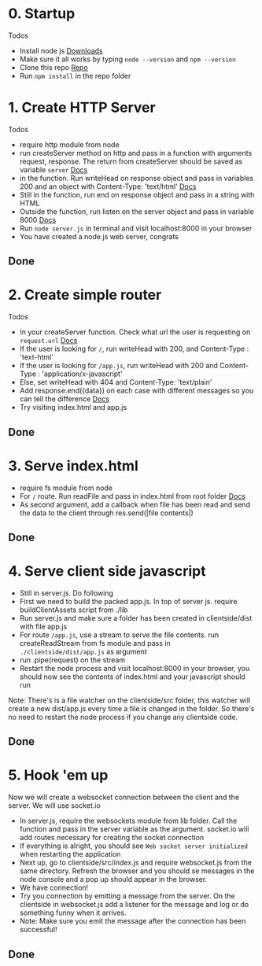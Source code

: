 # 0. Startup

Todos
+ Install node js [Downloads](https://nodejs.org/download/)
+ Make sure it all works by typing `node --version` and `npm --version`
+ Clone this repo [Repo](https://github.com/snordrapidimages/teaching-exercises)
+ Run `npm install` in the repo folder

# 1. Create HTTP Server

Todos
+ require http module from node
+ run createServer method on http and pass in a function with arguments request, response. The return from createServer should be saved as variable `server` [Docs](https://nodejs.org/api/http.html#http_http_createserver_requestlistener)
+ in the function. Run writeHead on response object and pass in variables 200 and an object with Content-Type: 'text/html' [Docs](https://nodejs.org/api/http.html#http_response_writehead_statuscode_statusmessage_headers)
+ Still in the function, run end on response object and pass in a string with HTML
+ Outside the function, run listen on the server object and pass in variable 8000 [Docs](https://nodejs.org/api/http.html#http_server_listen_port_hostname_backlog_callback)
+ Run `node server.js` in terminal and visit localhost:8000 in your browser
+ You have created a node.js web server, congrats

## Done


# 2. Create simple router

Todos
+ In your createServer function. Check what url the user is requesting on `request.url` [Docs](https://nodejs.org/api/http.html#http_message_url)
+ If the user is looking for `/`, run writeHead with 200, and Content-Type : 'text-html'
+ If the user is looking for `/app.js`, run writeHead with 200 and Content-Type : 'application/x-javascript'
+ Else, set writeHead with 404 and Content-Type: 'text/plain'
+ Add response.end({data}) on each case with different messages so you can tell the difference [Docs](https://nodejs.org/api/http.html#http_response_end_data_encoding_callback)
+ Try visiting index.html and app.js

## Done

# 3. Serve index.html
+ require fs module from node
+ For `/` route. Run readFile and pass in index.html from root folder [Docs](https://nodejs.org/api/fs.html#fs_fs_readfile_filename_options_callback)
+ As second argument, add a callback when file has been read and send the data to the client through res.send(|file contents|)

## Done

# 4. Serve client side javascript
+ Still in server.js. Do following
+ First we need to build the packed app.js. In top of server js. require buildClientAssets script from ./lib
+ Run server.js and make sure a folder has been created in clientside/dist with file app.js
+ For route `/app.js`, use a stream to serve the file contents. run createReadStream from fs module and pass in `./clientside/dist/app.js` as argument
+ run .pipe(request) on the stream
+ Restart the node process and visit localhost:8000 in your browser, you should now see the contents of index.html and your javascript should run

Note: There's is a file watcher on the clientside/src folder, this watcher will create a new dist/app.js every time a file is changed in the folder. So there's no need to restart the node process if you change any clientside code.

## Done

# 5. Hook 'em up

Now we will create a websocket connection between the client and the server. We will use socket.io

+ In server.js, require the websockets module from lib folder. Call the function and pass in the server variable as the argument. socket.io will add routes necessary for creating the socket connection
+ If everything is alright, you should see `Web socket server initialized` when restarting the application
+ Next up, go to clientside/src/index.js and require websocket.js from the same directory. Refresh the browser and you should se messages in the node console and a pop up should appear in the browser.
+ We have connection!
+ Try you connection by emitting a message from the server. On the clientside in websocket.js add a listener for the message and log or do something funny when it arrives.
+ Note: Make sure you emit the message after the connection has been successful!

## Done
